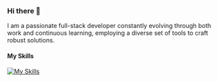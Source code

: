 ### Hi there 👋
I am a passionate full-stack developer constantly evolving through both work and continuous learning, employing a diverse set of tools to craft robust solutions.

#### My Skills
[![My Skills](https://skillicons.dev/icons?i=html,css,js,ts,vue,nuxtjs,vite,tailwind,alpinejs,nodejs,express,postgres,mongodb,sequelize&theme=light)](https://skillicons.dev)

<!--
**meirlamdan/meirlamdan** is a ✨ _special_ ✨ repository because its `README.md` (this file) appears on your GitHub profile.

Here are some ideas to get you started:

- 🔭 I’m currently working on ...
- 🌱 I’m currently learning ...
- 👯 I’m looking to collaborate on ...
- 🤔 I’m looking for help with ...
- 💬 Ask me about ...
- 📫 How to reach me: ...
- 😄 Pronouns: ...
- ⚡ Fun fact: ...
-->
